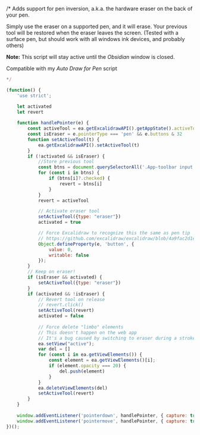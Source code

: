 /*
Adds support for pen inversion, a.k.a. the hardware eraser on the back of your pen.

Simply use the eraser on a supported pen, and it will erase. Your previous tool will be restored when the eraser leaves the screen.
(Tested with a surface pen, but should work with all windows ink devices, and probably others)

**Note:** This script will stay active until the *Obsidian* window is closed.

Compatible with my *Auto Draw for Pen* script

```javascript
*/

(function() {
    'use strict';

    let activated
    let revert
    
    function handlePointer(e) {
        const activeTool = ea.getExcalidrawAPI().getAppState().activeTool;
        const isEraser = e.pointerType === 'pen' && e.buttons & 32
        function setActiveTool(t) {
            ea.getExcalidrawAPI().setActiveTool(t)
        }
        if (!activated && isEraser) {
            //Store previous tool
            const btns = document.querySelectorAll('.App-toolbar input.ToolIcon_type_radio')
            for (const i in btns) {
                if (btns[i]?.checked) {
                    revert = btns[i]
                }
            }
            revert = activeTool

            // Activate eraser tool
            setActiveTool({type: "eraser"})
            activated = true

            // Force Excalidraw to recognize this the same as pen tip
            // https://github.com/excalidraw/excalidraw/blob/4a9fac2d1e5c4fac334201ef53c6f5d2b5f6f9f5/src/components/App.tsx#L2945-L2951
            Object.defineProperty(e, 'button', {
                value: 0,
                writable: false
            });
        }
        // Keep on eraser!
        if (isEraser && activated) {
            setActiveTool({type: "eraser"})
        }
        if (activated && !isEraser) {
            // Revert tool on release
            // revert.click()
            setActiveTool(revert)
            activated = false
            
            // Force delete "limbo" elements
            // This doesn't happen on the web app
            // It's a bug caused by switching to eraser during a stroke
            ea.setView("active");
            var del = []
            for (const i in ea.getViewElements()) {
                const element = ea.getViewElements()[i];
                if (element.opacity === 20) {
                    del.push(element)
                }
            }
            ea.deleteViewElements(del)
            setActiveTool(revert)
        }
    }
    
    window.addEventListener('pointerdown', handlePointer, { capture: true })
    window.addEventListener('pointermove', handlePointer, { capture: true })
})();